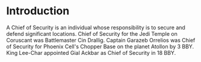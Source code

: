 # Introduction

A Chief of Security is an individual whose responsibility is to secure and defend significant locations.
Chief of Security for the Jedi Temple on Coruscant was Battlemaster Cin Drallig.
Captain Garazeb Orrelios was Chief of Security for Phoenix Cell's Chopper Base on the planet Atollon by 3 BBY.
King Lee-Char appointed Gial Ackbar as Chief of Security in 18 BBY.
